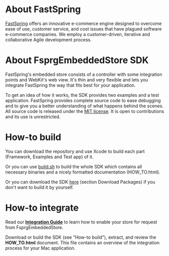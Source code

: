 # About FastSpring #
[FastSpring](http://www.fastspring.com) offers an innovative e-commerce engine designed to overcome ease of use, customer service, and cost issues that have plagued software e-commerce companies. We employ a customer-driven, iterative and collaborative Agile development process.

# About FsprgEmbeddedStore SDK #

FastSpring's embedded store consists of a controller with some integration points and WebKit's web view. It's thin and very flexible and lets you integrate FastSpring the way that fits best for your application.

To get an idea of how it works, the SDK provides two examples and a test application. FastSpring provides complete source code to ease debugging and to give you a better understanding of what happens behind the scenes. All source code is released under the [MIT license](FsprgEmbeddedStoreMac/raw/master/License.txt). It is open to contributions and its use is unrestricted.

# How-to build #

You can download the repository and use Xcode to build each part (Framework, Examples and Test app) of it.

Or you can use [build.sh](FsprgEmbeddedStoreMac/raw/master/build.sh) to build the whole SDK which contains all necessary binaries and a nicely formatted documentation (HOW_TO.html).

Or you can download the SDK [here](FsprgEmbeddedStoreMac/downloads) (section Download Packages) if you don't want to build it by yourself.

# How-to integrate

Read our **[Integration Guide](https://support.fastspring.com/entries/234307-embedded-web-store-sdk)** to learn how to enable your store for request from FsprgEmbeddedStore.

Download or build the SDK (see "How-to build"), extract, and review the **HOW_TO.html** document. This file contains an overview of the integration process for your Mac application.